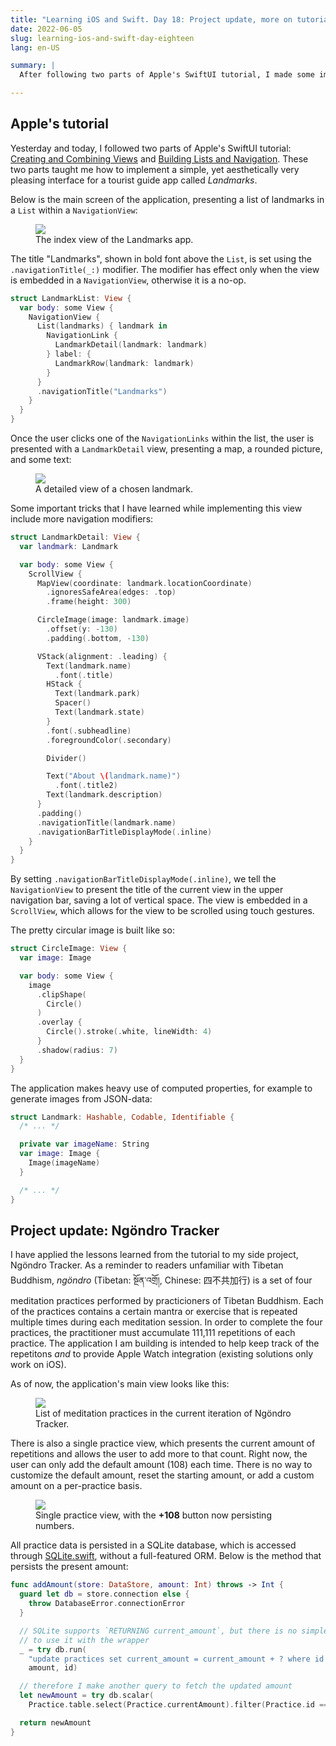 ```yaml
---
title: "Learning iOS and Swift. Day 18: Project update, more on tutorial"
date: 2022-06-05
slug: learning-ios-and-swift-day-eighteen
lang: en-US

summary: |
  After following two parts of Apple's SwiftUI tutorial, I made some improvements to the first iteration of my side project, Ngöndro Tracker.

---
```

## Apple's tutorial

Yesterday and today, I followed two parts of Apple's SwiftUI tutorial: [Creating and Combining Views](https://developer.apple.com/tutorials/swiftui/creating-and-combining-views) and [Building Lists and Navigation](https://developer.apple.com/tutorials/swiftui/building-lists-and-navigation).
These two parts taught me how to implement a simple, yet aesthetically very pleasing interface for a tourist guide app called _Landmarks_.

Below is the main screen of the application, presenting a list of landmarks in a `List` within a `NavigationView`:

<figure>
  <a href="/images/ios-18/landmarks-index.webp" title="Click to enlarge" target="_blank">
    <picture>
      <source srcset="/images/ios-18/landmarks-index.webp" media="(prefers-color-scheme: light)" />
      <source srcset="/images/ios-18/landmarks-index-dark.webp" media="(prefers-color-scheme: dark)" />
      <img src="/images/ios-18/landmarks-index.webp" />
    </picture>
  </a>
  <figcaption>The index view of the Landmarks app.</figcaption>
</figure>

The title "Landmarks", shown in bold font above the `List`, is set using the `.navigationTitle(_:)` modifier.
The modifier has effect only when the view is embedded in a `NavigationView`, otherwise it is a no-op.

```swift
struct LandmarkList: View {
  var body: some View {
    NavigationView {
      List(landmarks) { landmark in
        NavigationLink {
          LandmarkDetail(landmark: landmark)
        } label: {
          LandmarkRow(landmark: landmark)
        }
      }
      .navigationTitle("Landmarks")
    }
  }
}
```

Once the user clicks one of the `NavigationLinks` within the list, the user is presented with a `LandmarkDetail` view, presenting a map, a rounded picture, and some text:

<figure>
  <a href="/images/ios-18/landmarks-detail.webp" title="Click to enlarge" target="_blank">
    <picture>
      <source srcset="/images/ios-18/landmarks-detail.webp" media="(prefers-color-scheme: light)" />
      <source srcset="/images/ios-18/landmarks-detail-dark.webp" media="(prefers-color-scheme: dark)" />
      <img src="/images/ios-18/landmarks-detail.webp" />
    </picture>
  </a>
  <figcaption>A detailed view of a chosen landmark.</figcaption>
</figure>

Some important tricks that I have learned while implementing this view include more navigation modifiers:

```swift
struct LandmarkDetail: View {
  var landmark: Landmark

  var body: some View {
    ScrollView {
      MapView(coordinate: landmark.locationCoordinate)
        .ignoresSafeArea(edges: .top)
        .frame(height: 300)

      CircleImage(image: landmark.image)
        .offset(y: -130)
        .padding(.bottom, -130)

      VStack(alignment: .leading) {
        Text(landmark.name)
          .font(.title)
        HStack {
          Text(landmark.park)
          Spacer()
          Text(landmark.state)
        }
        .font(.subheadline)
        .foregroundColor(.secondary)

        Divider()

        Text("About \(landmark.name)")
          .font(.title2)
        Text(landmark.description)
      }
      .padding()
      .navigationTitle(landmark.name)
      .navigationBarTitleDisplayMode(.inline)
    }
  }
}
```

By setting `.navigationBarTitleDisplayMode(.inline)`, we tell the `NavigationView` to present the title of the current view in the upper navigation bar, saving a lot of vertical space.
The view is embedded in a `ScrollView`, which allows for the view to be scrolled using touch gestures.

The pretty circular image is built like so:

```swift
struct CircleImage: View {
  var image: Image

  var body: some View {
    image
      .clipShape(
        Circle()
      )
      .overlay {
        Circle().stroke(.white, lineWidth: 4)
      }
      .shadow(radius: 7)
  }
}
```

The application makes heavy use of computed properties, for example to generate images from JSON-data:

```swift
struct Landmark: Hashable, Codable, Identifiable {
  /* ... */

  private var imageName: String
  var image: Image {
    Image(imageName)
  }

  /* ... */
}
```

## Project update: Ngöndro Tracker

I have applied the lessons learned from the tutorial to my side project, Ngöndro Tracker.
As a reminder to readers unfamiliar with Tibetan Buddhism, _ngöndro_ (Tibetan: སྔོན་འགྲོ།, Chinese: 四不共加行) is a set of four meditation practices performed by practicioners of Tibetan Buddhism.
Each of the practices contains a certain mantra or exercise that is repeated multiple times during each meditation session.
In order to complete the four practices, the practitioner must accumulate 111,111 repetitions of each practice.
The application I am building is intended to help keep track of the repetitons _and_ to provide Apple Watch integration (existing solutions only work on iOS).

As of now, the application's main view looks like this:

<figure>
  <a href="/images/ios-18/index-view.webp" title="Click to enlarge" target="_blank">
    <picture>
      <source srcset="/images/ios-18/index-view.webp" media="(prefers-color-scheme: light)" />
      <source srcset="/images/ios-18/index-view-dark.webp" media="(prefers-color-scheme: dark)" />
      <img src="/images/ios-18/index-view.webp" />
    </picture>
  </a>
  <figcaption>List of meditation practices in the current iteration of Ngöndro Tracker.</figcaption>
</figure>

There is also a single practice view, which presents the current amount of repetitions and allows the user to add more to that count. Right now, the user can only add the default amount (108) each time. There is no way to customize the default amount, reset the starting amount, or add a custom amount on a per-practice basis.

<figure>
  <a href="/images/ios-18/practice-view.webp" title="Click to enlarge" target="_blank">
    <picture>
      <source srcset="/images/ios-18/practice-view.webp" media="(prefers-color-scheme: light)" />
      <source srcset="/images/ios-18/practice-view-dark.webp" media="(prefers-color-scheme: dark)" />
      <img src="/images/ios-18/practice-view.webp" />
    </picture>
  </a>
  <figcaption>Single practice view, with the <strong>+108</strong> button now persisting numbers.</figcaption>
</figure>

All practice data is persisted in a SQLite database, which is accessed through [SQLite.swift](https://github.com/stephencelis/SQLite.swift), without a full-featured ORM.
Below is the method that persists the present amount:

```swift
func addAmount(store: DataStore, amount: Int) throws -> Int {
  guard let db = store.connection else {
    throw DatabaseError.connectionError
  }

  // SQLite supports `RETURNING current_amount`, but there is no simple way
  // to use it with the wrapper
  _ = try db.run(
    "update practices set current_amount = current_amount + ? where id = ?",
    amount, id)

  // therefore I make another query to fetch the updated amount
  let newAmount = try db.scalar(
    Practice.table.select(Practice.currentAmount).filter(Practice.id == self.id))

  return newAmount
}
```
